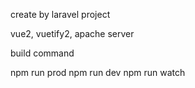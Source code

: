 create by laravel project

vue2, vuetify2, apache server

build command

npm run prod
npm run dev
npm run watch
